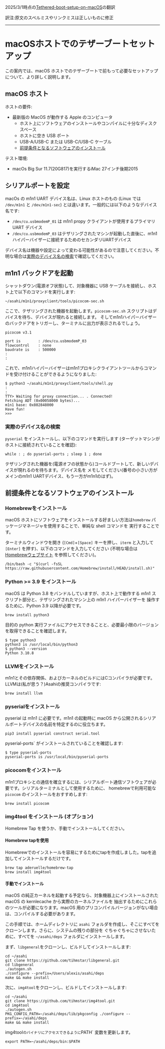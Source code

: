 2025/3/1時点の[Tethered-boot-setup-on-macOS](https://github.com/AsahiLinux/docs/blob/main/docs/Tethered-boot-setup-on-macOS.md)の翻訳

訳注:原文のスペルミスやリンクミスは正しいものに修正

---
# macOSホストでのテザーブートセットアップ

この案内では、macOS ホストでのテザーブートで前もって必要なセットアップについて、より詳しく説明します。

## macOS ホスト

ホストの要件:

* 最新版の MacOS が動作する Apple のコンピュータ
  * ホスト上にソフトウェアのインストールやコンパイルに十分なディスクスペース
  * ホストに空き USB ポート
  * USB-A/USB-C または USB-C/USB-C ケーブル
  * [前提条件となるソフトウェアのインストール](#前提条件となるソフトウェアのインストール)

テスト環境:

* macOs Big Sur 11.7(20G817)を実行するiMac 27インチ後期2015

## シリアルポートを設定

macOs の m1n1 UART デバイス名は、Linux ホストのもの (Linux では `/dev/m1n1` と `/dev/m1n1-sec`) とは違います。一般的には以下のようなデバイス名です:

* `/dev/cu.usbmodemP_01` は m1n1 propy クライアントが使用するプライマリ UART デバイス
* `/dev/cu.usbmodemP_03` はテザリングされたマシンが起動した直後に、m1n1ハイパーバイザーに接続するためのセカンダリUARTデバイス

デバイス名は機器や設定によって変わる可能性があるので注意してください。不明な場合は[実際のデバイス名の検索](#実際のデバイス名の検索)で確認してください。

## m1n1 バックドアを起動

シャットダウン(電源オフ状態)して、対象機器に USB ケーブルを接続し、ホスト上で以下のコマンドを実行します:

```shell
~/asahi/m1n1/proxyclient/tools/picocom-sec.sh
```

ここで、テザリングされた機器を起動します。`picocom-sec.sh` スクリプトはデバイスを待ち、デバイスが現れると接続します。
そしてm1n1ハイパーバイザーのバックドアをトリガーし、ターミナルに出力が表示されるでしょう。


```console
picocom v3.1

port is        : /dev/cu.usbmodemP_03
flowcontrol    : none
baudrate is    : 500000
:
:
```

これで、m1n1ハイパーバイザーはm1n1プロキシクライアントツールからコマンドを受け付けることができるようになりました:

```shell
$ python3 ~/asahi/m1n1/proxyclient/tools/shell.py
:
:
TTY> Waiting for proxy connection... . Connected!
Fetching ADT (0x00058000 bytes)...
m1n1 base: 0x802848000
Have fun!
>>>
```

### 実際のデバイス名の検索

`pyserial` をインストールし、以下のコマンドを実行します (ターゲットマシンがホストに接続されていることを確認):

```shell
while : ; do pyserial-ports ; sleep 1 ; done
```

テザリングされた機器を(電源オフの状態から)コールドブートして、新しいデバイスが現れるのを待ちます。デバイス名を
メモしてください(番号の小さい方がメインのm1n1 UARTデバイス、もう一方がm1n1のはず)。

## 前提条件となるソフトウェアのインストール

### Homebrewをインストール

macOS ホストにソフトウェアをインストールする好ましい方法は`homebrew` パッケージマネージャを使用することで、単純な shell コマンドを
実行することです。

ターミナルウィンドウを開き (`[Cmd]`+`[Space]` キーを押し、`iterm` と入力して `[Enter]` を押す)、以下のコマンドを入力してください
 (不明な場合は [Homebrewウェブサイト](https://brew.sh) を参照してください)。

```shell
/bin/bash -c "$(curl -fsSL https://raw.githubusercontent.com/Homebrew/install/HEAD/install.sh)"
```

### Python >= 3.9 をインストール

macOS は Python 3.8 をバンドルしていますが、ホスト上で動作する m1n1 スクリプト部分と、テザリングされたマシン上の m1n1 ハイパーバイザーを 
操作するために、Python 3.9 以降が必要です。

```shell
brew install python3
```

目的の python 実行ファイルにアクセスできることと、必要最小限のバージョンを取得できることを確認します。

```shell
$ type python3
python3 is /usr/local/bin/python3
$ python3 --version
Python 3.10.8
```

### LLVMをインストール

m1n1とその依存関係、およびカーネルのビルドにはCコンパイラが必要です。LLVMは(私が思う？)Asahiの推奨コンパイラです:

```shell
brew install llvm
```

### pyserialをインストール

pyserial は m1n1 に必要です。m1n1 の起動時に macOS から公開されるシリアルポートデバイスの名前を特定するのに役立ちます。

```shell
pip3 install pyserial construct serial.tool
```

pyserial-ports` がインストールされていることを確認します:

```shell
$ type pyserial-ports
pyserial-ports is /usr/local/bin/pyserial-ports
```

### picocomをインストール

m1n1プロキシとの通信を確立するには、シリアルポート通信ソフトウェアが必要です。シリアルターミナルとして使用するために、
homebrewで利用可能な `picocom` のインストールをおすすめします:

```shell
brew install picocom
```

### img4tool をインストール (オプション)

Homebrew Tap を使うか、手動でインストールしてください。

#### Homebrew tapを使用

Homebrewでのインストールを容易にするためにtapを作成しました。tapを追加してインストールするだけです。

```shell
brew tap aderuelle/homebrew-tap
brew install img4tool
```

#### 手動でインストール

macOS の純正カーネルを起動する予定なら、対象機器上にインストールされた macOS の kernlecache から実際のカーネルファイルを
抽出するためにこれらのツールが必要になります。macOS 用のプリコンパイルバージョンがない場合は、コンパイルする必要があります。

この手順では、ホームディレクトリに `asahi` フォルダを作成し、そこにすべてをクローンします。さらに、システムの残りの部分を
ぐちゃぐちゃにさせないために、すべてを `~/asahi/deps` フォルダにインストールします。

まず、`libgeneral`をクローンし、ビルドしてインストールします:

```shell
cd ~/asahi
git clone https://github.com/tihmstar/libgeneral.git
cd libgeneral
./autogen.sh
./configure --prefix=/Users/alexis/asahi/deps
make && make install
```

次に、`img4tool`をクローンし、ビルドしてインストールします:

```shell
cd ~/asahi
git clone https://github.com/tihmstar/img4tool.git
cd img4tool
./autogen.sh
PKG_CONFIG_PATH=~/asahi/deps/lib/pkgconfig ./configure --prefix=~/asahi/deps
make && make install
```

img4tool` のバイナリにアクセスできるように `PATH` 変数を更新します。

```shell
export PATH=~/asahi/deps/bin:$PATH
```


